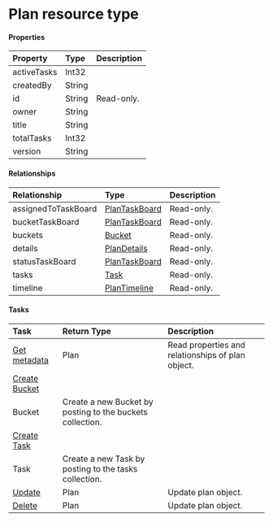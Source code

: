 # Plan resource type



#### Properties
| Property	   | Type	|Description|
|:---------------|:--------|:----------|
|activeTasks|Int32||
|createdBy|String||
|id|String| Read-only.|
|owner|String||
|title|String||
|totalTasks|Int32||
|version|String||

#### Relationships
| Relationship | Type	|Description|
|:---------------|:--------|:----------|
|assignedToTaskBoard|[PlanTaskBoard](plantaskboard.md)| Read-only.|
|bucketTaskBoard|[PlanTaskBoard](plantaskboard.md)| Read-only.|
|buckets|[Bucket](bucket.md)| Read-only.|
|details|[PlanDetails](plandetails.md)| Read-only.|
|statusTaskBoard|[PlanTaskBoard](plantaskboard.md)| Read-only.|
|tasks|[Task](task.md)| Read-only.|
|timeline|[PlanTimeline](plantimeline.md)| Read-only.|

#### Tasks

| Task		   | Return Type	|Description|
|:---------------|:--------|:----------|
|[Get metadata](../api/plan_get.md) | Plan |Read properties and relationships of plan object.|
|[Create Bucket]((../api/plan_post_buckets.md)) | 
									Bucket| Create a new Bucket by posting to the buckets collection.|
|[Create Task]((../api/plan_post_tasks.md)) | 
									Task| Create a new Task by posting to the tasks collection.|
|[Update](../api/plan_update.md) | Plan	|Update plan object. |
|[Delete](../api/plan_delete.md) | Plan	|Update plan object. |
